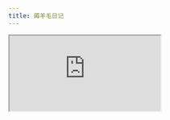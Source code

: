 ```yaml
---
title: 薅羊毛日记
---
```



 <script type="text/javascript">
  function AdjustIFrame(id) {
      var frame = document.getElementById(id);
      var maxW = frame.scrollWidth;
      var minW = maxW;
      var FrameH = 100; //IFrame starting height
      frame.style.height = FrameH + "px"

      while (minW == maxW and minW <= 40000) {
          FrameH = FrameH * 2; //Increment
          frame.style.height = FrameH + "px";
          minW = frame.scrollWidth;
      }
  }

 </script>

<iframe id="RefFrame" onload="AdjustIFrame('RefFrame');" class="RefFrame"
    src="https://dynalist.io/d/GObI1Y0XwI4CYq-UL3kzR4D-"></iframe>